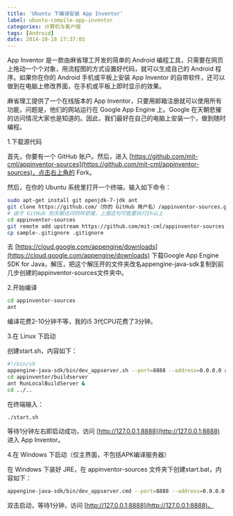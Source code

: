 ```yaml
---
title: 'Ubuntu 下编译安装 App Inventor'
label: ubuntu-compile-app-inventor
categories: 计算机与客户端
tags: [Android]
date: 2014-10-18 17:37:03
---
```

App Inventor 是一款由麻省理工开发的简单的 Android 编程工具，只需要在网页上拖动一个个对象，用流程图的方式设置好代码，就可以生成自己的 Android 程序。如果你在你的 Android 手机或平板上安装 App Inventor 的自带软件，还可以做到在电脑上修改界面，在手机或平板上即时显示的效果。

麻省理工提供了一个在线版本的 App Inventor，只要用邮箱注册就可以使用所有功能，问题是，他们的网站运行在 Google App Engine 上。Google 在天朝悲摧的访问情况大家也是知道的。因此，我们最好在自己的电脑上安装一个，做到随时编程。

1.下载源代码

首先，你要有一个 GitHub 账户。然后，进入 [https://github.com/mit-cml/appinventor-sources](https://github.com/mit-cml/appinventor-sources)，点击右上角的 Fork。

然后，在你的 Ubuntu 系统里打开一个终端，输入如下命令：

```bash
sudo apt-get install git openjdk-7-jdk ant
git clone https://github.com/（你的 GitHub 用户名）/appinventor-sources.git
# 由于 GitHub 到天朝访问同样悲摧，上面这句可能要执行1h以上
cd appinventor-sources
git remote add upstream https://github.com/mit-cml/appinventor-sources.git
cp sample-.gitignore .gitignore
```

去 [https://cloud.google.com/appengine/downloads](https://cloud.google.com/appengine/downloads) 下载Google App Engine SDK for Java，解压，把这个解压开的文件夹改名appengine-java-sdk复制到前几步创建的appinventor-sources文件夹中。

2.开始编译

```bash
cd appinventor-sources
ant
```

编译花费2-10分钟不等，我的i5 3代CPU花费了3分钟。

3.在 Linux 下启动

创建start.sh，内容如下：

```bash
#!/bin/sh
appengine-java-sdk/bin/dev_appserver.sh --port=8888 --address=0.0.0.0 appinventor/appengine/build/war/ &
cd appinventor/buildserver
ant RunLocalBuildServer &
cd ../..
```

在终端输入：

```bash
./start.sh
```

等待1分钟左右即启动成功，访问 [http://127.0.0.1:8888](http://127.0.0.1:8888) 进入 App Inventor。

4.在 Windows 下启动（仅主界面，不包括APK编译服务器）

在 Windows 下装好 JRE，在 appinventor-sources 文件夹下创建start.bat，内容如下：

```bash
appengine-java-sdk/bin/dev_appserver.cmd --port=8888 --address=0.0.0.0 appinventor/appengine/build/war/
```

双击启动，等待1分钟，访问 [http://127.0.0.1:8888](http://127.0.0.1:8888)。
